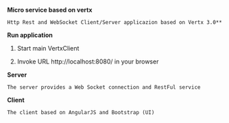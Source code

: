 **Micro service based on vertx**

    Http Rest and WebSocket Client/Server applicazion based on Vertx 3.0**

**Run application**

   1. Start main VertxClient

   2. Invoke URL http://localhost:8080/ in your browser


**Server**

    The server provides a Web Socket connection and RestFul service

**Client**

    The client based on AngularJS and Bootstrap (UI)
